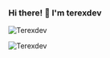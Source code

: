 ### Hi there! 👋 I'm terexdev

<p><img align="center" src="https://github-readme-stats.vercel.app/api?username=Terexdev&show_icons=true&theme=dracula&locale=en&hide_title=true" alt="Terexdev" /></p>

<p><img align="center" src="https://github-readme-streak-stats.herokuapp.com/?user=bTerexdev20&theme=dracula" alt="Terexdev" /></p>
